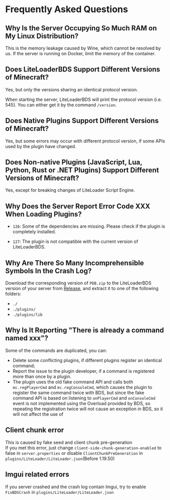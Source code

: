 # Frequently Asked Questions

## Why Is the Server Occupying So Much RAM on My Linux Distribution?
This is the memory leakage caused by Wine, which cannot be resolved by us. If the server is running on Docker, limit the memory of the container.

## Does LiteLoaderBDS Support Different Versions of Minecraft?

Yes, but only the versions sharing an identical protocol version.

When starting the server, LiteLoaderBDS will print the protocol version (i.e. 545). You can either get it by the command `/version`.

## Does Native Plugins Support Different Versions of Minecraft?

Yes, but some errors may occur with different protocol version, if some APIs used by the plugin have changed.

## Does Non-native Plugins (JavaScript, Lua, Python, Rust or .NET Plugins) Support Different Versions of Minecraft?

Yes, except for breaking changes of LiteLoader Script Engine.

## Why Does the Server Report Error Code XXX When Loading Plugins?

- `126`: Some of the dependencies are missing. Please check if the plugin is completely installed.

- `127`: The plugin is not compatible with the current version of LiteLoaderBDS.

## Why Are There So Many Incomprehensible Symbols In the Crash Log?

Download the corresponding version of `PDB.zip` to the LiteLoaderBDS version of your server from [Release](https://github.com/LiteLDev/LiteLoaderBDS/releases), and extract it to one of the following folders:
- `./`
- `./plugins/`
- `./plugins/lib`

## Why Is It Reporting "There is already a command named xxx"?

Some of the commands are duplicated, you can:

* Delete some conflicting plugins, if different plugins register an identical command;
* Report the issue to the plugin developer, if a command is registered more than once by a plugin.
* The plugin uses the old fake command API and calls both `mc.regPlayerCmd` and `mc.regConsoleCmd`, which causes the plugin to register the same command twice with BDS, but since the fake command API is based on listening to `onPlayerCmd` and `onConsoleCmd` event is not implemented using the Overload provided by BDS, so repeating the registration twice will not cause an exception in BDS, so it will not affect the use of

## Client chunk error

This is caused by fake seed and client chunk pre-generation  
If you met this error, just change `client-side-chunk-generation-enabled` to false in `server.properties` or disable `ClientChunkPreGeneration` in `plugins/LiteLoader/LiteLoader.json`(Before 1.19.50)

## Imgui related errors

If you server crashed and the crash log contain Imgui, try to enable `FixBDSCrash` in `plugins/LiteLoader/LiteLoader.json`
